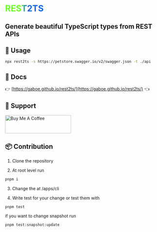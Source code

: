 # <span style="background: linear-gradient(90deg, #6bff25 41%, #1366ea 56%); -webkit-background-clip: text; color: transparent;">REST2TS</span>

## Generate beautiful TypeScript types from REST APIs

## 🚀 Usage

```bash
npx rest2ts -s https://petstore.swagger.io/v2/swagger.json -t ./api
```

## 📖 Docs

👉 [https://gaboe.github.io/rest2ts/](https://gaboe.github.io/rest2ts/) 👈

## 🤝 Support

<a href="https://www.buymeacoffee.com/gaboe" target="_blank">
    <img src="https://cdn.buymeacoffee.com/buttons/v2/default-yellow.png" alt="Buy Me A Coffee" style="height: 60px !important;width: 217px !important;" >
</a>

## 📦 Contribution

1. Clone the repository

2. At root level run

```bash
pnpm i
```

3. Change the at /apps/cli

4. Write test for your change or test them with

```bash
pnpm test
```

if you want to change snapshot run

```bash
pnpm test:snapshot:update
```
